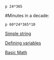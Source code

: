 <!--What does puts do?

Puts prints the output into your console and adds a blank line afterwards.

What is an integer? What is a float?

An integer is a number without a decimal place, and a float (or floating point number) is a number with a decimal place.

What is the difference between float and integer division? How would you explain the difference to someone who doesn't know anything about programming?

Float division is just like regular division, in that it returns the exact answer, donw to the decimal value. Integer division, however, returns only integet values, so no numbers with decimal points. So it will round down any integer value in the answer.

Hours in a year: -->

```
p 24*365
```

#Minutes in a decade:
```
p 60*24*365*10
```

<!--
How does Ruby handle addition, subtraction, multiplication, and division of numbers?

Ruby uses the +, -, *, and / operators to handle the basic addition, subtraction, muliplication, and division of numbers.

What is the difference between integers and floats?

An integer is a number without a decimal place, and a float (or floating point number) is a number with a decimal place.

What is the difference between integer and float division?

Float division is just like regular division, in that it returns the exact answer, donw to the decimal value. Integer division, however, returns only integet values, so no numbers with decimal points. So it will round down any integer value in the answer.

What are strings? Why and when would you use them?

Strings are just a group of letters or numbers surrounded by quotation marks. You can even have an empty string if you leave the spance in the quotation marks.

What are local variables? Why and when would you use them?

Local variables are ways of storing information that you can access throughout the program. You assign a variable by using this syntax: variable_name= "variable value"

How was this challenge? Did you get a good review of some of the basics?

This challenge went pretty quickly, but I hit a sang becuase my tests wouldn't pass, I was getting an error message about my variables not being Fixnums.
-->

[Simple string](https://github.com/tnewcomb0/Phase-0/blob/master/week-4/simple-string.rb)

[Defining variables](https://github.com/tnewcomb0/Phase-0/blob/master/week-4/defining-variables.rb)

[Basic Math](https://github.com/tnewcomb0/Phase-0/blob/master/week-4/basic-math.rb)